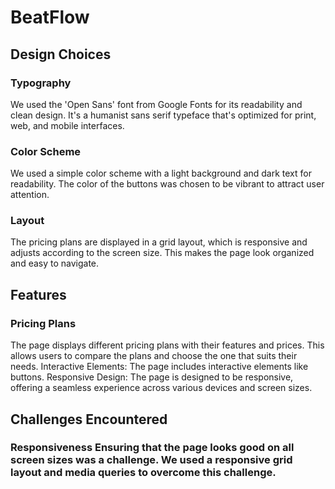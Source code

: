 # BeatFlow
## Design Choices
### Typography
We used the 'Open Sans' font from Google Fonts for its readability and clean design. It's a humanist sans serif typeface that's optimized for print, web, and mobile interfaces.

### Color Scheme
We used a simple color scheme with a light background and dark text for readability. The color of the buttons was chosen to be vibrant to attract user attention.

### Layout
The pricing plans are displayed in a grid layout, which is responsive and adjusts according to the screen size. This makes the page look organized and easy to navigate.


## Features
### Pricing Plans
The page displays different pricing plans with their features and prices. This allows users to compare the plans and choose the one that suits their needs.
Interactive Elements: The page includes interactive elements like buttons. 
Responsive Design: The page is designed to be responsive, offering a seamless experience across various devices and screen sizes.

## Challenges Encountered
### Responsiveness Ensuring that the page looks good on all screen sizes was a challenge. We used a responsive grid layout and media queries to overcome this challenge.
